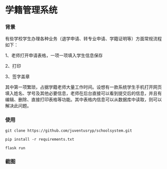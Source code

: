 # 学籍管理系统

### 背景
有些学校学生办理各种业务（退学申请、转专业申请、学籍证明等）方面常规流程如下：

1、老师打开申请表格，一项一项填入学生信息保存

2、打印

3、签字盖章

其中第一项繁琐，占据学籍老师大量工作时间。设想有一款系统学生手机打开网页填入姓名、学号及其他必要信息，老师在后台直接可以看到提交后的信息，并且有编辑、删除、直接打印表格等功能。其中表格内信息可以从数据库中读取，则可以解决此问题。

### 使用
```
git clone https://github.com/juventusryp/schoolsystem.git

pip install -r requirements.txt

flask run
```

### 截图

